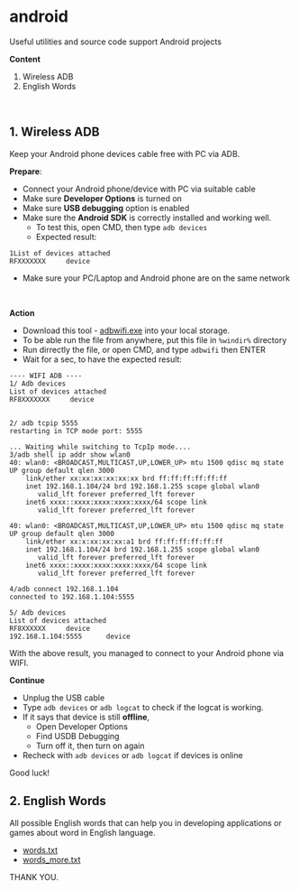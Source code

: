 # android #
Useful utilities and source code support Android projects


<b>Content</b>
1. Wireless ADB
2. English Words

<br>

## 1. Wireless ADB ##
Keep your Android phone devices cable free with PC via ADB.

**Prepare**:
* Connect your Android phone/device with PC via suitable cable
* Make sure **Developer Options** is turned on
* Make sure **USB debugging** option is enabled
* Make sure the **Android SDK** is correctly installed and working well.
    * To test this, open CMD, then type ```adb devices```
    * Expected result: 
```
1List of devices attached
RFXXXXXXX     device
```
* Make sure your PC/Laptop and Android phone are on the same network

<br>

**Action**
* Download this tool - [adbwifi.exe](https://github.com/TinySonhh/android/blob/main/tools/wifiadb.exe) into your local storage.
* To be able run the file from anywhere, put this file in `%windir%` directory
* Run dirrectly the file, or open CMD, and type `adbwifi` then ENTER
* Wait for a sec, to have the expected result:

```
---- WIFI ADB ----
1/ Adb devices
List of devices attached
RF8XXXXXXX     device


2/ adb tcpip 5555
restarting in TCP mode port: 5555

... Waiting while switching to TcpIp mode....
3/adb shell ip addr show wlan0
40: wlan0: <BROADCAST,MULTICAST,UP,LOWER_UP> mtu 1500 qdisc mq state UP group default qlen 3000
    link/ether xx:xx:xx:xx:xx:xx brd ff:ff:ff:ff:ff:ff
    inet 192.168.1.104/24 brd 192.168.1.255 scope global wlan0
       valid_lft forever preferred_lft forever
    inet6 xxxx::xxxx:xxxx:xxxx:xxxx/64 scope link
       valid_lft forever preferred_lft forever

40: wlan0: <BROADCAST,MULTICAST,UP,LOWER_UP> mtu 1500 qdisc mq state UP group default qlen 3000
    link/ether xx:x:xx:xx:xx:a1 brd ff:ff:ff:ff:ff:ff
    inet 192.168.1.104/24 brd 192.168.1.255 scope global wlan0
       valid_lft forever preferred_lft forever
    inet6 xxxx::xxxx:xxxx:xxxx:xxxx/64 scope link
       valid_lft forever preferred_lft forever

4/adb connect 192.168.1.104
connected to 192.168.1.104:5555

5/ Adb devices
List of devices attached
RF8XXXXXX     device
192.168.1.104:5555      device
```

With the above result, you managed to connect to your Android phone via WIFI.

**Continue**

* Unplug the USB cable
* Type `adb devices` or `adb logcat` to check if the logcat is working.
* If it says that device is still **offline**,
  * Open Developer Options
  * Find USDB Debugging
  * Turn off it, then turn on again
* Recheck with `adb devices` or `adb logcat` if devices is online

Good luck!


## 2. English Words ##
All possible English words that can help you in developing applications or games about word in English language.
* [words.txt](https://github.com/TinySonhh/android/blob/main/languages/english/words.txt)
* [words_more.txt ](https://github.com/TinySonhh/android/blob/main/languages/english/words_more.txt)


THANK YOU.